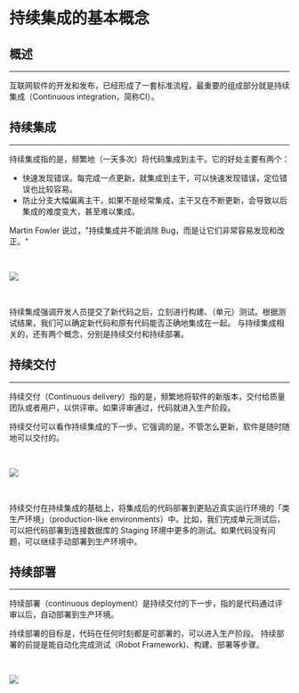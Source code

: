 # **持续集成的基本概念**

## **概述**
---

互联网软件的开发和发布，已经形成了一套标准流程，最重要的组成部分就是持续集成（Continuous integration，简称CI）。

## **持续集成**
---

持续集成指的是，频繁地（一天多次）将代码集成到主干。它的好处主要有两个：
- 快速发现错误。每完成一点更新，就集成到主干，可以快速发现错误，定位错误也比较容易。
- 防止分支大幅偏离主干。如果不是经常集成，主干又在不断更新，会导致以后集成的难度变大，甚至难以集成。

Martin Fowler 说过，"持续集成并不能消除 Bug，而是让它们非常容易发现和改正。"

<br />

![](/docs/assets/spring-cloud-itoken-ci/c5c8e6f40c7c133e22402c00bb7e1a25_hd.jpg)

<br />

持续集成强调开发人员提交了新代码之后，立刻进行构建、（单元）测试。根据测试结果，我们可以确定新代码和原有代码能否正确地集成在一起。
与持续集成相关的，还有两个概念，分别是持续交付和持续部署。

## **持续交付**
---

持续交付（Continuous delivery）指的是，频繁地将软件的新版本，交付给质量团队或者用户，以供评审。如果评审通过，代码就进入生产阶段。

持续交付可以看作持续集成的下一步。它强调的是，不管怎么更新，软件是随时随地可以交付的。

<br />

![](/docs/assets/spring-cloud-itoken-ci/db7198e3c39e4656e18efcb4bd1b20b1_hd.jpg)

<br />

持续交付在持续集成的基础上，将集成后的代码部署到更贴近真实运行环境的「类生产环境」（production-like environments）中。比如，我们完成单元测试后，可以把代码部署到连接数据库的 Staging 环境中更多的测试。如果代码没有问题，可以继续手动部署到生产环境中。

## **持续部署**
---

持续部署（continuous deployment）是持续交付的下一步，指的是代码通过评审以后，自动部署到生产环境。

持续部署的目标是，代码在任何时刻都是可部署的，可以进入生产阶段。
持续部署的前提是能自动化完成测试（Robot Framework)、构建、部署等步骤。

<br />

![](/docs/assets/spring-cloud-itoken-ci/f96f19e4d567aad5006d841963a86e41_hd.jpg)

<br />

